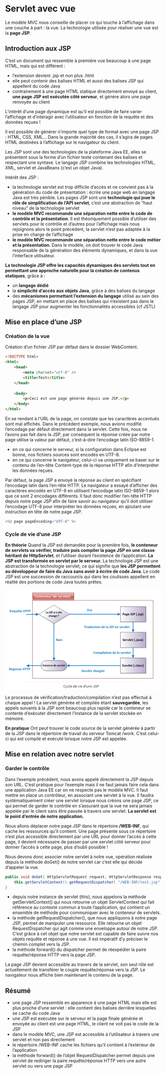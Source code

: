 # Servlet avec vue

Le modèle MVC nous conseille de placer ce qui touche à l’affichage dans une couche à part : la vue. La technologie utilisée pour réaliser une vue est la **page JSP**.


## Introduction aux JSP

C’est un document qui ressemble à première vue beaucoup à une page HTML, mais qui est différent :
- l’extension devient .jsp et non plus .html
- elle peut contenir des balises HTML et aussi des balises JSP qui appellent du code Java
- contrairement à une page HTML statique directement envoyé au client, **une page JSP est exécutée côté serveur**, et génère alors une page renvoyée au client

L’intérêt d’une page dynamique est qu’il est possible de faire varier l’affichage et d’interagir avec l’utilisateur en fonction de la requête et des données reçues !

Il est possible de générer n’importe quel type de format avec une page JSP : HTML, CSS, XML… Dans la grande majorité des cas, il s’agira de pages HTML destinées à l’affichage sur le navigateur du client.

Les JSP sont une des technologies de la plateforme Java EE, elles se présentent sous la forme d’un fichier texte contenant des balises et respectant une syntaxe. Le langage JSP combine les technologies HTML, XML, servlet et JavaBeans (c’est un objet Java).

Intérêt des JSP :
- la technologie servlet est trop difficile d’accès et ne convient pas à la génération du code de présentation : écrire une page web en langage Java est très pénible. Les pages JSP sont une **technologie qui joue le rôle de simplification de l’API servlet**, c’est une abstraction de “haut niveau” de la technologie servlet
- **le modèle MVC recommande une séparation nette entre le code de contrôle et la présentation**. Il est théoriquement possible d’utiliser des servlets pour le contrôle et d’autres pour l’affichage mais nous rejoignons alors le point précédent, la servlet n’est pas adaptée à la prise en charge de l’affichage
- **le modèle MVC recommande une séparation nette entre le code métier et la présentation**. Dans le modèle, on doit trouver le code Java responsable de la génération des éléments dynamiques, et dans la vue l’interface utilisateur.

**La technologie JSP offre les capacités dynamiques des servlets tout en permettant une approche naturelle pour la création de contenus statiques**, grâce à :
- un **langage dédié**
- la **simplicité d’accès aux objets Java**, grâce à des balises du langage
- des **mécanismes permettant l’extension du langage** utilisé au sein des pages JSP, en mettant en place des balises qui n’existent pas dans le langage JSP pour augmenter les fonctionnalités accessibles (cf JSTL)


## Mise en place d’une JSP

### Création de la vue

Création d’un fichier JSP par défaut dans le dossier WebContent.

```html
<!DOCTYPE html>
<html>
    <head>
        <meta charset="utf-8" />
        <title>Test</title>
    </head>

    <body>
        <p>Ceci est une page générée depuis une JSP.</p>
    </body>
</html>
```

En se rendant à l’URL de la page, on constate que les caractères accentués sont mal affichés. Dans le précédent exemple, nous avions modifié l’encodage par défaut directement dans la servlet. Cette fois, nous ne l’avons pas fait dans la JSP, par conséquent la réponse créée par notre page utilise la valeur par défaut, c’est-à-dire l’encodage latin ISO-8859-1.
- en ce qui concerne le serveur, si la configuration dans Eclipse est bonne, nos fichiers sources sont encodés en UTF-8.
- en ce qui concerne le navigateur, celui-ci va uniquement se baser sur le contenu de l’en-tête Content-type de la réponse HTTP afin d’interpréter les données reçues.

Par défaut, la page JSP a envoyé la réponse au client en spécifiant l’encodage latin dans l’en-tête HTTP. Le navigateur a essayé d’afficher des caractères encodés en UTF-8 en utilisant l’encodage latin ISO-8859-1 alors que ce sont 2 encodages différents.
Il faut donc modifier l’en-tête HTTP depuis notre page JSP afin de faire savoir au navigateur qu’il doit utiliser l’encodage UTF-8 pour interpréter les données reçues, en ajoutant une instruction en tête de notre page JSP.

```java
<%@ page pageEncoding="UTF-8" %>
```

### Cycle de vie d’une JSP

**En théorie**
Quand la JSP est demandée pour la première fois, **le conteneur de servlets va vérifier, traduire puis compiler la page JSP en une classe héritant de HttpServlet**, et l’utiliser durant l’existence de l’application.
**La JSP est transformée en servlet par le serveur.**
La technologie JSP est une abstraction de la technologie servlet, ce qui signifie que **les JSP permettent au développeur de faire du Java sans avoir à écrire de code Java**. Le code JSP est une succession de raccourcis qui dans les coulisses appellent en réalité des portions de code Java toutes prêtes.

![Structure d'une application Web](images/cycleDeVieJsp.png)

Le processus de vérification/traduction/compilation n’est pas effectué à chaque appel ! La servlet générée et compilée étant **sauvegardée**, les appels suivants à la JSP sont beaucoup plus rapide car le conteneur se contente d’exécuter directement l’instance de la servlet stockée en mémoire.

**En pratique**
Ont peut trouver le code source de la servlet générée à partir de la JSP dans le répertoire de travail du serveur Tomcat /work.
C’est celui-ci qui est compilé et exécuté lorsque notre JSP est appelée.


## Mise en relation avec notre servlet

### Garder le contrôle

Dans l’exemple précédent, nous avons appelé directement la JSP depuis son URL. C’est pratique pour l’exemple mais il ne faut jamais faire cela dans une application Java EE car on ne respecte pas le modèle MVC. Il faut mettre en place un contrôleur, en associant une servlet à la vue.
Il faudra systématiquement créer une servlet lorsque nous créons une page JSP, ce qui permet de garder le contrôle en s’assurant que la vue ne sera jamais appelée par le client sans être passée à travers une servlet. **La servlet est le point d’entrée de notre application.**

Nous allons déplacer notre page JSP dans le répertoire **/WEB-INF**, qui cache les ressources qu’il contient. Une page présente sous ce répertoire n’est plus accessible directement par une URL pour donner l’accès à cette page, il devient nécessaire de passer par une servlet côté serveur pour donner l’accès à cette page, plus d’oubli possible !

Nous devons donc associer notre servlet à notre vue, opération réalisée depuis la méthode doGet() de notre servlet car c’est elle qui décide d’appeler la vue.

```java
public void doGet( HttpServletRequest request, HttpServletResponse response )	throws ServletException, IOException {
	this.getServletContext().getRequestDispatcher( "/WEB-INF/test.jsp" ).forward( request, response );
}
```

- depuis notre instance de servlet (this), nous appelons la méthode getServletContext() qui nous retourne un objet ServletContext qui fait référence au contexte commun à toute l’application, qui contient un ensemble de méthode pour communiquer avec le conteneur de servlets.
- la méthode getRequestDispatcher(), que nous appliquons à notre page JSP, permet de manipuler une ressource. Elle retourne un objet RequestDispatcher qui agit comme une enveloppe autour de notre JSP. C’est grâce à cet objet que notre servlet est capable de faire suivre nos objets requête et réponse à une vue. Il est impératif d’y préciser le chemin complet vers la JSP.
- la méthode forward() du dispatcher permet de réexpédier la paire requête/réponse HTTP vers la page JSP.

La page JSP devient accessible au travers de la servlet, son seul rôle est actuellement de transférer le couple requête/réponse vers la JSP.
Le navigateur nous affiche bien maintenant le contenu de la page.

## Résumé
- une page JSP ressemble en apparence à une page HTML mais elle est plus proche d’une servlet : elle contient des balises derrière lesquelles se cache du code Java
- une JSP est exécutée sur le serveur et la page finale générée et envoyée au client est une page HTML, le client ne voit pas le code de la JSP
- dans le modèle MVC, une JSP est accessible à l’utilisateur à travers une servlet et non pas directement
- le répertoire /WEB-INF cache les fichiers qu’il contient à l’extérieur de l’application
- la méthode forward() de l’objet RequestDispatcher permet depuis une servlet de rediriger la paire requête/réponse HTTP vers une autre servlet ou vers une page JSP
